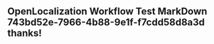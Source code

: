 <properties
ms.topic="hero-topic"
ms.test1="hero-topic"
ms.test2="test"/>

## OpenLocalization Workflow Test MarkDown 743bd52e-7966-4b88-9e1f-f7cdd58d8a3d thanks!
